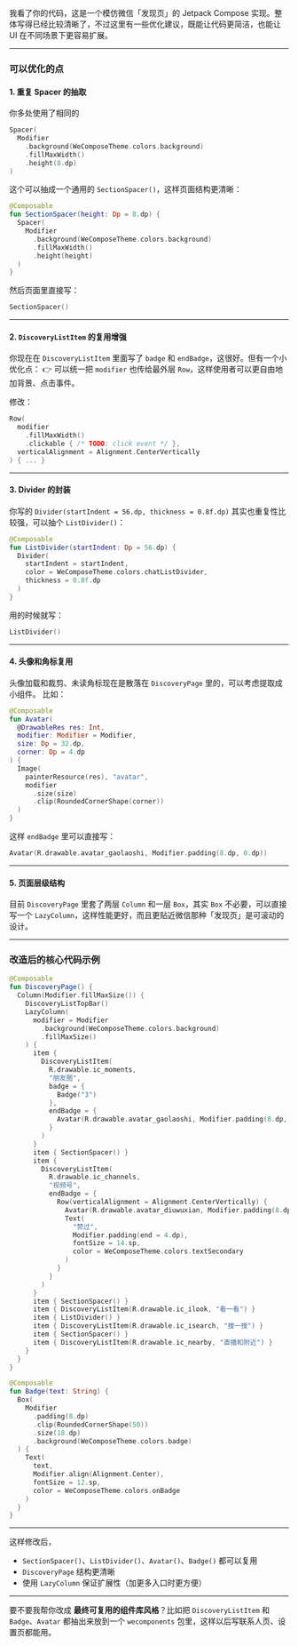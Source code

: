 我看了你的代码，这是一个模仿微信「发现页」的 Jetpack Compose 实现。整体写得已经比较清晰了，不过这里有一些优化建议，既能让代码更简洁，也能让 UI 在不同场景下更容易扩展。

---

### 可以优化的点

#### 1. 重复 Spacer 的抽取

你多处使用了相同的

```kotlin
Spacer(
  Modifier
    .background(WeComposeTheme.colors.background)
    .fillMaxWidth()
    .height(8.dp)
)
```

这个可以抽成一个通用的 `SectionSpacer()`，这样页面结构更清晰：

```kotlin
@Composable
fun SectionSpacer(height: Dp = 8.dp) {
  Spacer(
    Modifier
      .background(WeComposeTheme.colors.background)
      .fillMaxWidth()
      .height(height)
  )
}
```

然后页面里直接写：

```kotlin
SectionSpacer()
```

---

#### 2. `DiscoveryListItem` 的复用增强

你现在在 `DiscoveryListItem` 里面写了 `badge` 和 `endBadge`，这很好。但有一个小优化点：
👉 可以统一把 `modifier` 也传给最外层 `Row`，这样使用者可以更自由地加背景、点击事件。

修改：

```kotlin
Row(
  modifier
    .fillMaxWidth()
    .clickable { /* TODO: click event */ },
  verticalAlignment = Alignment.CenterVertically
) { ... }
```

---

#### 3. Divider 的封装

你写的 `Divider(startIndent = 56.dp, thickness = 0.8f.dp)` 其实也重复性比较强，可以抽个 `ListDivider()`：

```kotlin
@Composable
fun ListDivider(startIndent: Dp = 56.dp) {
  Divider(
    startIndent = startIndent,
    color = WeComposeTheme.colors.chatListDivider,
    thickness = 0.8f.dp
  )
}
```

用的时候就写：

```kotlin
ListDivider()
```

---

#### 4. 头像和角标复用

头像加载和裁剪、未读角标现在是散落在 `DiscoveryPage` 里的，可以考虑提取成小组件。
比如：

```kotlin
@Composable
fun Avatar(
  @DrawableRes res: Int,
  modifier: Modifier = Modifier,
  size: Dp = 32.dp,
  corner: Dp = 4.dp
) {
  Image(
    painterResource(res), "avatar",
    modifier
      .size(size)
      .clip(RoundedCornerShape(corner))
  )
}
```

这样 `endBadge` 里可以直接写：

```kotlin
Avatar(R.drawable.avatar_gaolaoshi, Modifier.padding(8.dp, 0.dp))
```

---

#### 5. 页面层级结构

目前 `DiscoveryPage` 里套了两层 `Column` 和一层 `Box`，其实 `Box` 不必要，可以直接写一个 `LazyColumn`，这样性能更好，而且更贴近微信那种「发现页」是可滚动的设计。

---

### 改造后的核心代码示例

```kotlin
@Composable
fun DiscoveryPage() {
  Column(Modifier.fillMaxSize()) {
    DiscoveryListTopBar()
    LazyColumn(
      modifier = Modifier
        .background(WeComposeTheme.colors.background)
        .fillMaxSize()
    ) {
      item {
        DiscoveryListItem(
          R.drawable.ic_moments,
          "朋友圈",
          badge = {
            Badge("3")
          },
          endBadge = {
            Avatar(R.drawable.avatar_gaolaoshi, Modifier.padding(8.dp, 0.dp))
          }
        )
      }
      item { SectionSpacer() }
      item {
        DiscoveryListItem(
          R.drawable.ic_channels,
          "视频号",
          endBadge = {
            Row(verticalAlignment = Alignment.CenterVertically) {
              Avatar(R.drawable.avatar_diuwuxian, Modifier.padding(8.dp, 0.dp))
              Text(
                "赞过",
                Modifier.padding(end = 4.dp),
                fontSize = 14.sp,
                color = WeComposeTheme.colors.textSecondary
              )
            }
          }
        )
      }
      item { SectionSpacer() }
      item { DiscoveryListItem(R.drawable.ic_ilook, "看一看") }
      item { ListDivider() }
      item { DiscoveryListItem(R.drawable.ic_isearch, "搜一搜") }
      item { SectionSpacer() }
      item { DiscoveryListItem(R.drawable.ic_nearby, "直播和附近") }
    }
  }
}

@Composable
fun Badge(text: String) {
  Box(
    Modifier
      .padding(8.dp)
      .clip(RoundedCornerShape(50))
      .size(18.dp)
      .background(WeComposeTheme.colors.badge)
  ) {
    Text(
      text,
      Modifier.align(Alignment.Center),
      fontSize = 12.sp,
      color = WeComposeTheme.colors.onBadge
    )
  }
}
```

---

这样修改后，

* `SectionSpacer()`、`ListDivider()`、`Avatar()`、`Badge()` 都可以复用
* `DiscoveryPage` 结构更清晰
* 使用 `LazyColumn` 保证扩展性（加更多入口时更方便）

---

要不要我帮你改成 **最终可复用的组件库风格**？比如把 `DiscoveryListItem` 和 `Badge`、`Avatar` 都抽出来放到一个 `wecomponents` 包里，这样以后写联系人页、设置页都能用。
